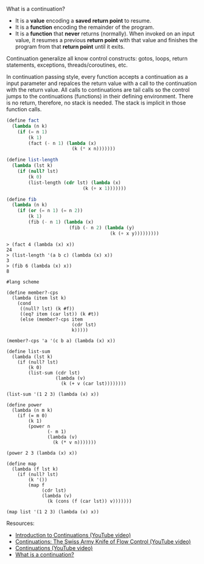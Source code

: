 What is a continuation?
* It is a **value** encoding a **saved return point** to resume.
* It is a **function** encoding the remainder of the program.
* It is a **function** that **never** returns (normally). When invoked on an input value,
it resumes a previous **return point** with that value and finishes the program
from that **return point** until it exits.

Continuation generalize all know control constructs: gotos, loops, return
statements, exceptions, threads/coroutines, etc.

In continuation passing style, every function accepts a continuation as a input
parameter and repalces the return value with a call to the continuation with the
return value. All calls to continuations are tail calls so the control jumps to
the continuations (functions) in their defining environment. There is no return,
therefore, no stack is needed.
The stack is implicit in those function calls.

```scheme
(define fact
  (lambda (n k)
    (if (= n 1)
        (k 1)
        (fact (- n 1) (lambda (x)
                        (k (* x n)))))))

(define list-length
  (lambda (lst k)
    (if (null? lst)
        (k 0)
        (list-length (cdr lst) (lambda (x)
                            (k (+ x 1)))))))

(define fib
  (lambda (n k)
    (if (or (= n 1) (= n 2))
        (k 1)
        (fib (- n 1) (lambda (x)
                       (fib (- n 2) (lambda (y)
                                      (k (+ x y)))))))))
```

```
> (fact 4 (lambda (x) x))
24
> (list-length '(a b c) (lambda (x) x))
3
> (fib 6 (lambda (x) x))
8
```

```
#lang scheme

(define member?-cps
  (lambda (item lst k)
    (cond
     ((null? lst) (k #f))
     ((eq? item (car lst)) (k #t))
     (else (member?-cps item
                        (cdr lst)
                        k)))))

(member?-cps 'a '(c b a) (lambda (x) x))

(define list-sum
  (lambda (lst k)
    (if (null? lst)
        (k 0)
        (list-sum (cdr lst)
                  (lambda (v)
                    (k (+ v (car lst))))))))

(list-sum '(1 2 3) (lambda (x) x))

(define power
  (lambda (n m k)
    (if (= m 0)
        (k 1)
        (power n
               (- m 1)
               (lambda (v)
                 (k (* v n)))))))

(power 2 3 (lambda (x) x))

(define map
  (lambda (f lst k)
    (if (null? lst)
        (k '())
        (map f
             (cdr lst)
             (lambda (v)
               (k (cons (f (car lst)) v)))))))

(map list '(1 2 3) (lambda (x) x))
```

Resources:
* [Introduction to Continuations (YouTube video)](https://youtu.be/DW3TEyAScsY)
* [Continuations: The Swiss Army Knife of Flow Control (YouTube video)](https://youtu.be/Ju3KKu_mthg)
* [Continuations (YouTube video)](https://youtu.be/K-AhJgjb-8s)
* [What is a continuation?](https://youtu.be/zB5LTkaJaqk)



